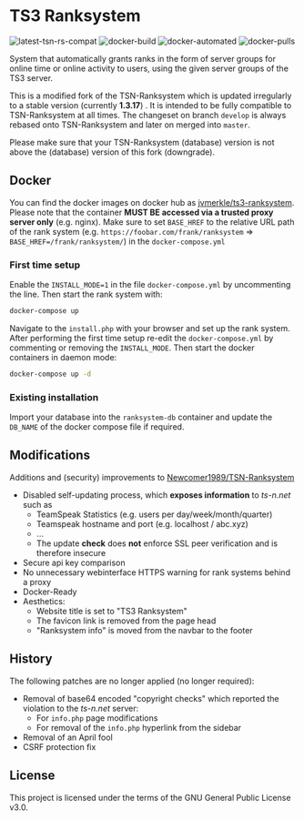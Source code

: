 # TS3 Ranksystem
![latest-tsn-rs-compat](https://jvmerkle.de/badges/latest-tsn-rs-compat.svg)
![docker-build](https://img.shields.io/docker/cloud/build/jvmerkle/ts3-ranksystem.svg)
![docker-automated](https://img.shields.io/docker/cloud/automated/jvmerkle/ts3-ranksystem.svg)
![docker-pulls](https://img.shields.io/docker/pulls/jvmerkle/ts3-ranksystem.svg)

System that automatically grants ranks in the form of server groups for online time or online activity to users, using the given server groups of the TS3 server.

This is a modified fork of the TSN-Ranksystem which is updated irregularly to a stable version (currently **1.3.17**) . It is intended to be fully compatible to TSN-Ranksystem at all times. The changeset on branch `develop` is always rebased onto TSN-Ranksystem and later on merged into `master`.

Please make sure that your TSN-Ranksystem (database) version is not above the (database) version of this fork (downgrade).

## Docker
You can find the docker images on docker hub as [jvmerkle/ts3-ranksystem](https://hub.docker.com/r/jvmerkle/ts3-ranksystem).
Please note that the container **MUST BE accessed via a trusted proxy server only** (e.g. nginx).
Make sure to set `BASE_HREF` to the relative URL path of the rank system (e.g. `https://foobar.com/frank/ranksystem` => `BASE_HREF=/frank/ranksystem/`) in the `docker-compose.yml`

### First time setup
Enable the `INSTALL_MODE=1` in the file `docker-compose.yml` by uncommenting the line. Then start the rank system with:
```sh
docker-compose up
```
Navigate to the `install.php` with your browser and set up the rank system.
After performing the first time setup re-edit the `docker-compose.yml` by commenting or removing the `INSTALL_MODE`.
Then start the docker containers in daemon mode:
```sh
docker-compose up -d
```

### Existing installation
Import your database into the `ranksystem-db` container and update the `DB_NAME` of the docker compose file if required.

## Modifications
Additions and (security) improvements to [Newcomer1989/TSN-Ranksystem](https://github.com/Newcomer1989/TSN-Ranksystem)

- Disabled self-updating process, which __exposes information__ to *ts-n.net* such as
  - TeamSpeak Statistics (e.g. users per day/week/month/quarter)
  - Teamspeak hostname and port (e.g. localhost / abc.xyz)
  - ...
  - The update __check__ does __not__ enforce SSL peer verification and is therefore insecure
- Secure api key comparison
- No unnecessary webinterface HTTPS warning for rank systems behind a proxy
- Docker-Ready
- Aesthetics:
  - Website title is set to "TS3 Ranksystem"
  - The favicon link is removed from the page head
  - "Ranksystem info" is moved from the navbar to the footer

## History
The following patches are no longer applied (no longer required):

- Removal of base64 encoded "copyright checks" which reported the violation to the *ts-n.net* server:
  - For `info.php` page modifications
  - For removal of the `info.php` hyperlink from the sidebar
- Removal of an April fool
- CSRF protection fix

## License
This project is licensed under the terms of the GNU General Public License v3.0.

